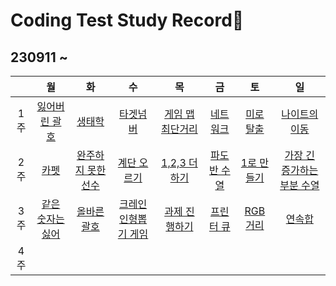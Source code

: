 # Coding Test Study Record📖
## 230911 ~
| |월|화|수|목|금|토|일 |
|:-:|:-:|:-:|:-:|:-:|:-:|:-:|:-:|
|1주|[잃어버린 괄호](./contents/1week-1.md) | [생태학](./contents/1week-2.md) | [타겟넘버](./contents/1week-3.md) | [게임 맵 최단거리](./contents/1week-4.md) | [네트워크](./contents/1week-5.md) | [미로 탈출](./contents/1week-6.md) | [나이트의 이동](./contents/1week-7.md)
|2주| [카펫](./contents/2week-1.md) |[완주하지 못한 선수](./contents/2week-2.md) | [계단 오르기](./contents/2week-3.md) |[1,2,3 더하기](./contents/2week-4.md) |[파도반 수열](./contents/2week-5.md) | [1로 만들기](./contents/2week-6.md) | [가장 긴 증가하는 부분 수열](./contents/2week-7.md) 
|3주|[같은 숫자는 싫어](./contents/3week-1.md) | [올바른 괄호](./contents/3week-2.md) | [크레인 인형뽑기 게임](./)|[과제 진행하기](./) | [프린터 큐](./)|[RGB 거리](./) | [연속합](./)
|4주|
